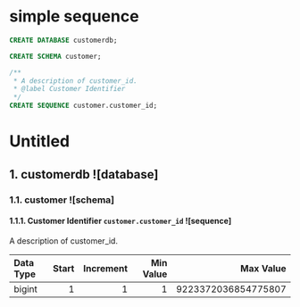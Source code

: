 # simple sequence

```sql
CREATE DATABASE customerdb;

CREATE SCHEMA customer;

/**
 * A description of customer_id.
 * @label Customer Identifier
 */
CREATE SEQUENCE customer.customer_id;
```

# Untitled
## 1. customerdb ![database]

### 1.1. customer ![schema]

#### 1.1.1. Customer Identifier `customer.customer_id` ![sequence]
A description of customer_id.

| Data Type | Start | Increment | Min Value | Max Value |
| :-- | --: | --: | --: | --: |
| bigint | 1 | 1 | 1 | 9223372036854775807 |
